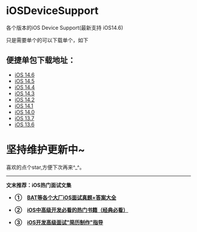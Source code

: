 # iOSDeviceSupport
各个版本的iOS Device Support(最新支持 iOS14.6)


只是需要单个的可以下载单个，如下
## 便捷单包下载地址：
* [iOS 14.6](https://gitee.com/ios-code-for-the-future/iosdevicesupport/raw/master/iOS14%EF%BC%8814.0-14.6%EF%BC%89/14.6.zip)
* [iOS 14.5](https://gitee.com/ios-code-for-the-future/iosdevicesupport/raw/master/iOS14%EF%BC%8814.0-14.6%EF%BC%89/14.5.zip)
* [iOS 14.4](https://gitee.com/ios-code-for-the-future/iosdevicesupport/raw/master/iOS14%EF%BC%8814.0-14.6%EF%BC%89/14.4.zip)
* [iOS 14.3](https://gitee.com/ios-code-for-the-future/iosdevicesupport/raw/master/iOS14%EF%BC%8814.0-14.6%EF%BC%89/14.3.zip)
* [iOS 14.2](https://gitee.com/ios-code-for-the-future/iosdevicesupport/raw/master/iOS14%EF%BC%8814.0-14.6%EF%BC%89/14.2.zip)
* [iOS 14.1](https://gitee.com/ios-code-for-the-future/iosdevicesupport/raw/master/iOS14%EF%BC%8814.0-14.6%EF%BC%89/14.1.zip)
* [iOS 14.0](https://gitee.com/ios-code-for-the-future/iosdevicesupport/raw/master/iOS14%EF%BC%8814.0-14.6%EF%BC%89/14.0.zip)
* [iOS 13.7](https://gitee.com/ios-code-for-the-future/iosdevicesupport/raw/master/iOS13%EF%BC%8813.0-13.7%EF%BC%89/13.7.zip)
* [iOS 13.6](https://gitee.com/ios-code-for-the-future/iosdevicesupport/raw/master/iOS13%EF%BC%8813.0-13.7%EF%BC%89/13.6.zip)


# 坚持维护更新中~

喜欢的点个star,方便下次再来^_^。

***

**文末推荐：iOS热门面试文集**

* **①　[BAT等各个大厂iOS面试真题+答案大全](https://github.com/LGBamboo/iOS-Advanced)**

* **②　[iOS中高级开发必看的热门书籍（经典必看）](https://github.com/LGBamboo/iOS-Mark)**

* **③　[iOS开发高级面试"简历制作"指导](https://github.com/LGBamboo/iOS-Mark)**
